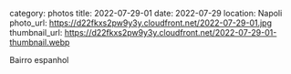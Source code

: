 category: photos 
title: 2022-07-29-01
date: 2022-07-29
location: Napoli
photo_url: https://d22fkxs2pw9y3y.cloudfront.net/2022-07-29-01.jpg
thumbnail_url: https://d22fkxs2pw9y3y.cloudfront.net/2022-07-29-01-thumbnail.webp

Bairro espanhol